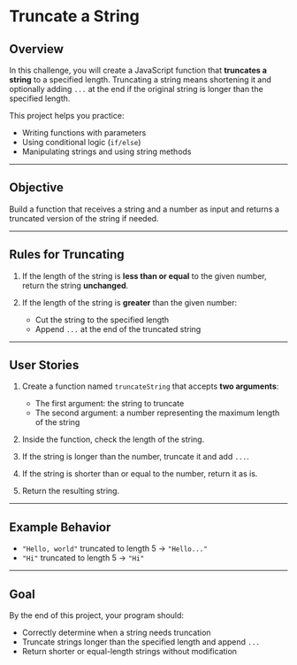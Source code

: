 # Truncate a String

## Overview

In this challenge, you will create a JavaScript function that **truncates a string** to a specified length.
Truncating a string means shortening it and optionally adding `...` at the end if the original string is longer than the specified length.

This project helps you practice:

* Writing functions with parameters
* Using conditional logic (`if/else`)
* Manipulating strings and using string methods

---

## Objective

Build a function that receives a string and a number as input and returns a truncated version of the string if needed.

---

## Rules for Truncating

1. If the length of the string is **less than or equal** to the given number, return the string **unchanged**.
2. If the length of the string is **greater** than the given number:

   * Cut the string to the specified length
   * Append `...` at the end of the truncated string

---

## User Stories

1. Create a function named `truncateString` that accepts **two arguments**:

   * The first argument: the string to truncate
   * The second argument: a number representing the maximum length of the string
2. Inside the function, check the length of the string.
3. If the string is longer than the number, truncate it and add `...`.
4. If the string is shorter than or equal to the number, return it as is.
5. Return the resulting string.

---

## Example Behavior

* `"Hello, world"` truncated to length 5 → `"Hello..."`
* `"Hi"` truncated to length 5 → `"Hi"`

---

## Goal

By the end of this project, your program should:

* Correctly determine when a string needs truncation
* Truncate strings longer than the specified length and append `...`
* Return shorter or equal-length strings without modification
